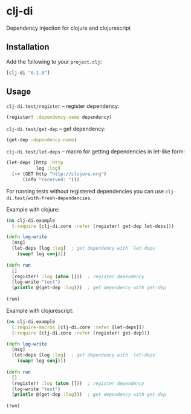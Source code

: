 # clj-di

Dependency injection for clojure and clojurescript

## Installation

Add the following to your `project.clj`:

```clojure
[clj-di "0.1.0"]
```

## Usage

`clj-di.test/register` &ndash;  register dependency:

```clojure
(register! :dependency-name dependency)
```

`clj-di.test/get-dep` &ndash; get dependency:

```clojure
(get-dep :dependency-name)
```

`clj-di.test/let-deps` &ndash; macro for getting dependencies in let-like form:

```clojure
(let-deps [http :http
           log :log]
  (-> (GET http "http://clojure.org")
      (info "received: ")))
```

For running tests without registered dependencies you can use `clj-di.test/with-fresh-dependencies`.

Example with clojure:

```clojure
(ns clj-di.example
  (:require [clj-di.core :refer [register! get-dep let-deps]))

(defn log-write
  [msg]
  (let-deps [log :log]  ; get dependency with `let-deps`
    (swap! log conj)))
    
(defn run
  []
  (register! :log (atom []))  ; register dependency
  (log-write "test")
  (println @(get-dep :log)))  ; get dependency with get-dep
  
(run)

```

Example with clojurescript:

```clojure
(ns clj-di.example
  (:require-macros [clj-di.core :refer [let-deps]])
  (:require [clj-di.core :refer [register! get-dep]))

(defn log-write
  [msg]
  (let-deps [log :log]  ; get dependency with `let-deps`
    (swap! log conj)))
    
(defn run
  []
  (register! :log (atom []))  ; register dependency
  (log-write "test")
  (println @(get-dep :log)))  ; get dependency with get-dep
  
(run)

```
